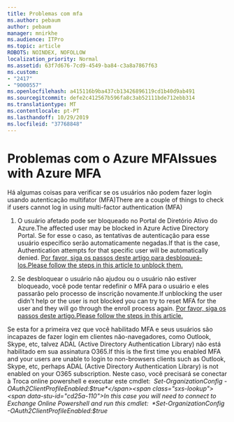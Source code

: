 ```yaml
---
title: Problemas com mfa
ms.author: pebaum
author: pebaum
manager: mnirkhe
ms.audience: ITPro
ms.topic: article
ROBOTS: NOINDEX, NOFOLLOW
localization_priority: Normal
ms.assetid: 63f7d676-7cd9-4549-ba84-c3a8a7867f63
ms.custom:
- "2417"
- "9000557"
ms.openlocfilehash: a415116b9ba437cb13426896119cd1b40d9ab491
ms.sourcegitcommit: defe2c412567b596fa8c3ab52111bde712ebb314
ms.translationtype: MT
ms.contentlocale: pt-PT
ms.lasthandoff: 10/29/2019
ms.locfileid: "37768848"
---
```

# <a name="issues-with-azure-mfa"></a><span data-ttu-id="cd25a-102">Problemas com o Azure MFA</span><span class="sxs-lookup"><span data-stu-id="cd25a-102">Issues with Azure MFA</span></span>
<span data-ttu-id="cd25a-103">Há algumas coisas para verificar se os usuários não podem fazer login usando autenticação multifator (MFA)</span><span class="sxs-lookup"><span data-stu-id="cd25a-103">There are a couple of things to check if users cannot log in using multi-factor authentication (MFA)</span></span>

1. <span data-ttu-id="cd25a-104">O usuário afetado pode ser bloqueado no Portal de Diretório Ativo do Azure.</span><span class="sxs-lookup"><span data-stu-id="cd25a-104">The affected user may be blocked in Azure Active Directory Portal.</span></span> <span data-ttu-id="cd25a-105">Se for esse o caso, as tentativas de autenticação para esse usuário específico serão automaticamente negadas.</span><span class="sxs-lookup"><span data-stu-id="cd25a-105">If that is the case, Authentication attempts for that specific user will be automatically denied.</span></span> [<span data-ttu-id="cd25a-106">Por favor, siga os passos deste artigo para desbloqueá-los.</span><span class="sxs-lookup"><span data-stu-id="cd25a-106">Please follow the steps in this article to unblock them.</span></span>](https://docs.microsoft.com/azure/active-directory/authentication/howto-mfa-mfasettings#block-and-unblock-users)

2. <span data-ttu-id="cd25a-107">Se desbloquear o usuário não ajudou ou o usuário não estiver bloqueado, você pode tentar redefinir o MFA para o usuário e eles passarão pelo processo de inscrição novamente.</span><span class="sxs-lookup"><span data-stu-id="cd25a-107">If unblocking the user didn't help or the user is not blocked you can try to reset MFA for the user and they will go through the enroll process again.</span></span> [<span data-ttu-id="cd25a-108">Por favor, siga os passos deste artigo.</span><span class="sxs-lookup"><span data-stu-id="cd25a-108">Please follow the steps in this article.</span></span>](https://docs.microsoft.com/azure/active-directory/authentication/howto-mfa-userdevicesettings#require-users-to-provide-contact-methods-again)

<span data-ttu-id="cd25a-109">Se esta for a primeira vez que você habilitado MFA e seus usuários são incapazes de fazer login em clientes não-navegadores, como Outlook, Skype, etc, talvez ADAL (Active Directory Authentication Library) não está habilitado em sua assinatura O365.</span><span class="sxs-lookup"><span data-stu-id="cd25a-109">If this is the first time you enabled MFA and your users are unable to login to non-browsers clients such as Outlook, Skype, etc, perhaps ADAL (Active Directory Authentication Library) is not enabled on your O365 subscription.</span></span> <span data-ttu-id="cd25a-110">Neste caso, você precisará se conectar à Troca online powershell e executar este cmdlet:  *Set-OrganizationConfig -OAuth2ClientProfileEnabled:$true*</span><span class="sxs-lookup"><span data-stu-id="cd25a-110">In this case you will need to connect to Exchange Online Powershell and run this cmdlet:  *Set-OrganizationConfig -OAuth2ClientProfileEnabled:$true*</span></span>